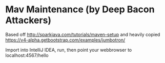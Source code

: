 # Mav Maintenance (by Deep Bacon Attackers)

Based off http://sparkjava.com/tutorials/maven-setup and heavily copied https://v4-alpha.getbootstrap.com/examples/jumbotron/

Import into IntelliJ IDEA, run, then point your webbrowser to localhost:4567/hello
